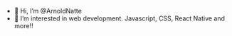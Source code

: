 - 👋 Hi, I’m @ArnoldNatte
- 👀 I’m interested in web development.
Javascript, CSS, React Native and more!!
